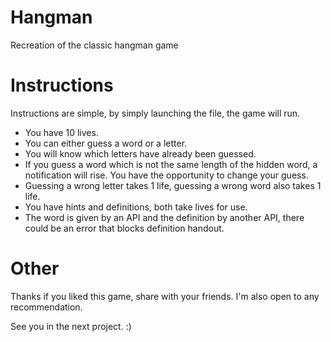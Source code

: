# Hangman
Recreation of the classic hangman game

# Instructions
Instructions are simple, by simply launching the file, the game will run.
- You have 10 lives.
- You can either guess a word or a letter.
- You will know which letters have already been guessed.
- If you guess a word which is not the same length of the hidden word, a notification will rise. You have the opportunity to change your guess.
- Guessing a wrong letter takes 1 life, guessing a wrong word also takes 1 life.
- You have hints and definitions, both take lives for use.
- The word is given by an API and the definition by another API, there could be an error that blocks definition handout.

# Other
Thanks if you liked this game, share with your friends.
I'm also open to any recommendation.

See you in the next project. :)
